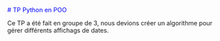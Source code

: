 <span style="color: blue;"># TP Python en POO</span>

Ce TP a été fait en groupe de 3, nous devions créer un algorithme pour gérer différents affichags de dates.
